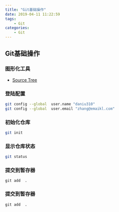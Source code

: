 ```yaml
---
title: "Git基础操作"
date: 2019-04-11 11:22:59
tags:
    - Git
categories:
    - Git
---
```

## Git基础操作

### 图形化工具
- [Source Tree](https://www.sourcetreeapp.com/)

### 登陆配置
```bash
git config --global  user.name "daniu310"
git config --global  user.email "zhang@emaikl.com"
```
### 初始化仓库
```bash
git init
```
### 显示仓库状态
```bash
git status
```
### 提交到暂存器
```
git add  .
```
### 提交到暂存器
```
git add  .
```

